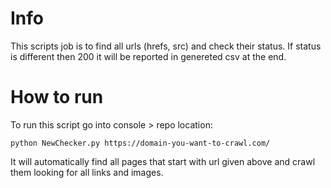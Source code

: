 # Info

This scripts job is to find all urls (hrefs, src) and check their status. If status is different then 200 it will be reported in genereted csv at the end. 

# How to run

To run this script go into console > repo location:
```
python NewChecker.py https://domain-you-want-to-crawl.com/
```
It will automatically find all pages that start with url given above and crawl them looking for all links and images.
